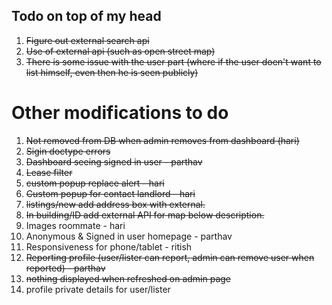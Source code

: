 ## Todo on top of my head

1. ~~Figure out external search api~~
2. ~~Use of external api (such as open street map)~~
3. ~~There is some issue with the user part (where if the user doen't want to list himself, even then he is seen publicly)~~

# Other modifications to do

1. ~~Not removed from DB when admin removes from dashboard (hari)~~
2. ~~Sigin doctype errors~~
3. ~~Dashboard seeing signed in user - parthav~~
4. ~~Lease filter~~
5. ~~custom popup replace alert - hari~~
6. ~~Custom popup for contact landlord - hari~~
7. ~~listings/new add address box with external.~~
8. ~~In building/ID add external API for map below description.~~
9. Images roommate - hari
10. Anonymous & Signed in user homepage - parthav
11. Responsiveness for phone/tablet - ritish
12. ~~Reporting profile (user/lister can report, admin can remove user when reported) - parthav~~
13. ~~nothing displayed when refreshed on admin page~~
14. profile private details for user/lister

